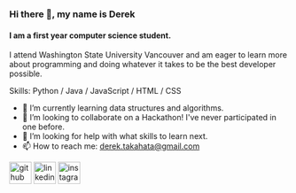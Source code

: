 ### Hi there 👋, my name is Derek
#### I am a first year computer science student.


I attend Washington State University Vancouver and am eager to learn more about programming and doing whatever it takes to be the best developer possible.

Skills: Python / Java / JavaScript / HTML / CSS

- 🌱 I’m currently learning data structures and algorithms. 
- 👯 I’m looking to collaborate on a Hackathon! I've never participated in one before. 
- 🤔 I’m looking for help with what skills to learn next. 
- 📫 How to reach me: derek.takahata@gmail.com 


[<img src='https://cdn.jsdelivr.net/npm/simple-icons@3.0.1/icons/github.svg' alt='github' height='40'>](https://github.com/DerekTakahata)  [<img src='https://cdn.jsdelivr.net/npm/simple-icons@3.0.1/icons/linkedin.svg' alt='linkedin' height='40'>](https://www.linkedin.com/in/derek-takahata-9a6741252/)  [<img src='https://cdn.jsdelivr.net/npm/simple-icons@3.0.1/icons/instagram.svg' alt='instagram' height='40'>](https://www.instagram.com/d.takahata/)  

